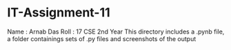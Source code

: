 # IT-Assignment-11
Name : Arnab Das 
Roll : 17
CSE 2nd Year
This directory includes a .pynb file, a folder containings sets of .py files and screenshots of the output
